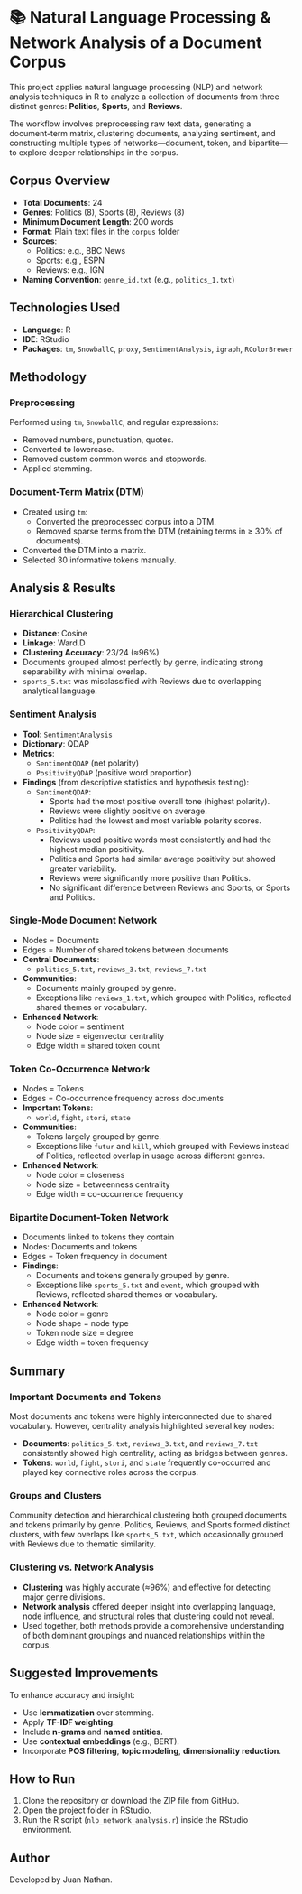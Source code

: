 # 📚 Natural Language Processing & Network Analysis of a Document Corpus

This project applies natural language processing (NLP) and network analysis techniques in R to analyze a collection of documents from three distinct genres: **Politics**, **Sports**, and **Reviews**.

The workflow involves preprocessing raw text data, generating a document-term matrix, clustering documents, analyzing sentiment, and constructing multiple types of networks—document, token, and bipartite—to explore deeper relationships in the corpus.

## Corpus Overview

- **Total Documents**: 24  
- **Genres**: Politics (8), Sports (8), Reviews (8)  
- **Minimum Document Length**: 200 words  
- **Format**: Plain text files in the `corpus` folder  
- **Sources**:  
  - Politics: e.g., BBC News  
  - Sports: e.g., ESPN  
  - Reviews: e.g., IGN  
- **Naming Convention**: `genre_id.txt` (e.g., `politics_1.txt`)

## Technologies Used

- **Language**: R
- **IDE**: RStudio
- **Packages**: `tm`, `SnowballC`, `proxy`, `SentimentAnalysis`, `igraph`, `RColorBrewer`

## Methodology

### Preprocessing
Performed using `tm`, `SnowballC`, and regular expressions:
- Removed numbers, punctuation, quotes.
- Converted to lowercase.
- Removed custom common words and stopwords.
- Applied stemming.

### Document-Term Matrix (DTM)
- Created using `tm`:
  - Converted the preprocessed corpus into a DTM.
  - Removed sparse terms from the DTM (retaining terms in ≥ 30% of documents).
- Converted the DTM into a matrix.
- Selected 30 informative tokens manually.

## Analysis & Results

### Hierarchical Clustering
- **Distance**: Cosine  
- **Linkage**: Ward.D  
- **Clustering Accuracy**: 23/24 (≈96%)  
- Documents grouped almost perfectly by genre, indicating strong separability with minimal overlap.
- `sports_5.txt` was misclassified with Reviews due to overlapping analytical language.

### Sentiment Analysis
- **Tool**: `SentimentAnalysis` 
- **Dictionary**: QDAP  
- **Metrics**:  
  - `SentimentQDAP` (net polarity)  
  - `PositivityQDAP` (positive word proportion)  
- **Findings** (from descriptive statistics and hypothesis testing):
  - `SentimentQDAP`:
    - Sports had the most positive overall tone (highest polarity).
    - Reviews were slightly positive on average.
    - Politics had the lowest and most variable polarity scores.
  - `PositivityQDAP`:
    - Reviews used positive words most consistently and had the highest median positivity.
    - Politics and Sports had similar average positivity but showed greater variability.
    - Reviews were significantly more positive than Politics.
    - No significant difference between Reviews and Sports, or Sports and Politics.

### Single-Mode Document Network
- Nodes = Documents  
- Edges = Number of shared tokens between documents   
- **Central Documents**:  
  - `politics_5.txt`, `reviews_3.txt`, `reviews_7.txt`  
- **Communities**:  
  - Documents mainly grouped by genre.
  - Exceptions like `reviews_1.txt`, which grouped with Politics, reflected shared themes or vocabulary.
- **Enhanced Network**: 
  - Node color = sentiment
  - Node size = eigenvector centrality 
  - Edge width = shared token count

### Token Co-Occurrence Network
- Nodes = Tokens  
- Edges = Co-occurrence frequency across documents  
- **Important Tokens**:  
  - `world`, `fight`, `stori`, `state`
- **Communities**: 
  - Tokens largely grouped by genre.
  - Exceptions like `futur` and `kill`, which grouped with Reviews instead of Politics, reflected overlap in usage across different genres.
- **Enhanced Network**: 
  - Node color = closeness
  - Node size = betweenness centrality
  - Edge width = co-occurrence frequency

### Bipartite Document-Token Network
- Documents linked to tokens they contain
- Nodes: Documents and tokens
- Edges = Token frequency in document
- **Findings**:  
  - Documents and tokens generally grouped by genre.
  - Exceptions like `sports_5.txt` and `event`, which grouped with Reviews, reflected shared themes or vocabulary.
- **Enhanced Network**: 
  - Node color = genre
  - Node shape = node type
  - Token node size = degree
  - Edge width = token frequency

## Summary

### Important Documents and Tokens
Most documents and tokens were highly interconnected due to shared vocabulary. However, centrality analysis highlighted several key nodes:
- **Documents**: `politics_5.txt`, `reviews_3.txt`, and `reviews_7.txt` consistently showed high centrality, acting as bridges between genres.
- **Tokens**: `world`, `fight`, `stori`, and `state` frequently co-occurred and played key connective roles across the corpus.

### Groups and Clusters
Community detection and hierarchical clustering both grouped documents and tokens primarily by genre. Politics, Reviews, and Sports formed distinct clusters, with few overlaps like `sports_5.txt`, which occasionally grouped with Reviews due to thematic similarity.

### Clustering vs. Network Analysis
- **Clustering** was highly accurate (≈96%) and effective for detecting major genre divisions.
- **Network analysis** offered deeper insight into overlapping language, node influence, and structural roles that clustering could not reveal.
- Used together, both methods provide a comprehensive understanding of both dominant groupings and nuanced relationships within the corpus.

## Suggested Improvements

To enhance accuracy and insight:
- Use **lemmatization** over stemming.
- Apply **TF-IDF weighting**.
- Include **n-grams** and **named entities**.
- Use **contextual embeddings** (e.g., BERT).
- Incorporate **POS filtering**, **topic modeling**, **dimensionality reduction**.

## How to Run

1. Clone the repository or download the ZIP file from GitHub.
2. Open the project folder in RStudio.
3. Run the R script (`nlp_network_analysis.r`) inside the RStudio environment.

## Author

Developed by Juan Nathan.





